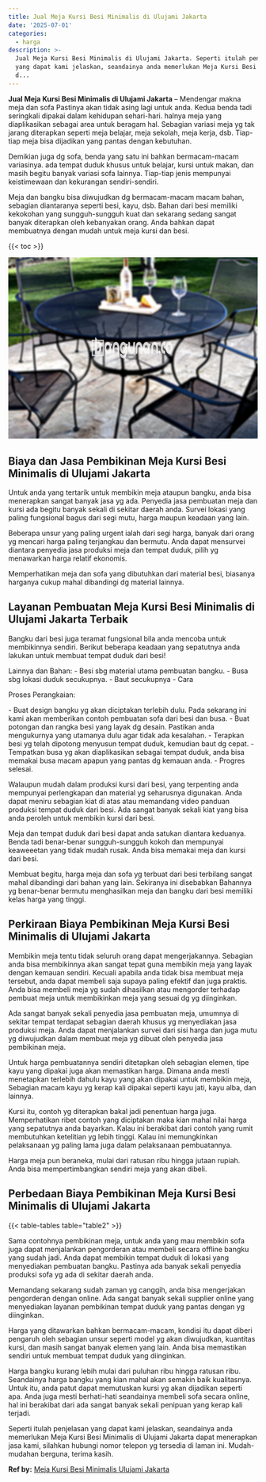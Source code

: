 ```yaml
---
title: Jual Meja Kursi Besi Minimalis di Ulujami Jakarta
date: '2025-07-01'
categories:
  - harga
description: >-
  Jual Meja Kursi Besi Minimalis di Ulujami Jakarta. Seperti itulah penjelasan
  yang dapat kami jelaskan, seandainya anda memerlukan Meja Kursi Besi Minimalis
  d...
---
```


**Jual Meja Kursi Besi Minimalis di Ulujami Jakarta** – Mendengar makna meja dan sofa Pastinya akan tidak asing lagi untuk anda. Kedua benda tadi seringkali dipakai dalam kehidupan sehari-hari. halnya meja yang diaplikasikan sebagai area untuk beragam hal. Sebagian variasi meja yg tak jarang diterapkan seperti meja belajar, meja sekolah, meja kerja, dsb. Tiap-tiap meja bisa dijadikan yang pantas dengan kebutuhan.

Demikian juga dg sofa, benda yang satu ini bahkan bermacam-macam variasinya. ada tempat duduk khusus untuk belajar, kursi untuk makan, dan masih begitu banyak variasi sofa lainnya. Tiap-tiap jenis mempunyai keistimewaan dan kekurangan sendiri-sendiri.

Meja dan bangku bisa diwujudkan dg bermacam-macam macam bahan, sebagian diantaranya seperti besi, kayu, dsb. Bahan dari besi memiliki kekokohan yang sungguh-sungguh kuat dan sekarang sedang sangat banyak diterapkan oleh kebanyakan orang. Anda bahkan dapat membuatnya dengan mudah untuk meja kursi dan besi.

{{< toc >}}

![Jual Meja Kursi Besi Minimalis di Ulujami Jakarta](/images/jual-meja-besi-murah27.png)

## Biaya dan Jasa Pembikinan Meja Kursi Besi Minimalis di Ulujami Jakarta

Untuk anda yang tertarik untuk membikin meja ataupun bangku, anda bisa menerapkan sangat banyak jasa yg ada. Penyedia jasa pembuatan meja dan kursi ada begitu banyak sekali di sekitar daerah anda. Survei lokasi yang paling fungsional bagus dari segi mutu, harga maupun keadaan yang lain.

Beberapa unsur yang paling urgent ialah dari segi harga, banyak dari orang yg mencari harga paling terjangkau dan bermutu. Anda dapat mensurvei diantara penyedia jasa produksi meja dan tempat duduk, pilih yg menawarkan harga relatif ekonomis.

Memperhatikan meja dan sofa yang dibutuhkan dari material besi, biasanya harganya cukup mahal dibandingi dg material lainnya.

## Layanan Pembuatan Meja Kursi Besi Minimalis di Ulujami Jakarta Terbaik

Bangku dari besi juga teramat fungsional bila anda mencoba untuk membikinnya sendiri. Berikut beberapa keadaan yang sepatutnya anda lakukan untuk membuat tempat duduk dari besi!

Lainnya dan Bahan: - Besi sbg material utama pembuatan bangku. - Busa sbg lokasi duduk secukupnya. - Baut secukupnya - Cara

Proses Perangkaian:

\- Buat design bangku yg akan diciptakan terlebih dulu. Pada sekarang ini kami akan memberikan contoh pembuatan sofa dari besi dan busa. - Buat potongan dan rangka besi yang layak dg desain. Pastikan anda mengukurnya yang utamanya dulu agar tidak ada kesalahan. - Terapkan besi yg telah dipotong menyusun tempat duduk, kemudian baut dg cepat. - Tempatkan busa yg akan diaplikasikan sebagai tempat duduk, anda bisa memakai busa macam apapun yang pantas dg kemauan anda. - Progres selesai.

Walaupun mudah dalam produksi kursi dari besi, yang terpenting anda mempunyai perlengkapan dan material yg seharusnya digunakan. Anda dapat meniru sebagian kiat di atas atau memandang video panduan produksi tempat duduk dari besi. Ada sangat banyak sekali kiat yang bisa anda peroleh untuk membikin kursi dari besi.

Meja dan tempat duduk dari besi dapat anda satukan diantara keduanya. Benda tadi benar-benar sungguh-sungguh kokoh dan mempunyai keaweeetan yang tidak mudah rusak. Anda bisa memakai meja dan kursi dari besi.

Membuat begitu, harga meja dan sofa yg terbuat dari besi terbilang sangat mahal dibandingi dari bahan yang lain. Sekiranya ini disebabkan Bahannya yg benar-benar bermutu menghasilkan meja dan bangku dari besi memiliki kelas harga yang tinggi.

## Perkiraan Biaya Pembikinan Meja Kursi Besi Minimalis di Ulujami Jakarta

Membikin meja tentu tidak seluruh orang dapat mengerjakannya. Sebagian anda bisa membikinnya akan sangat tepat guna membikin meja yang layak dengan kemauan sendiri. Kecuali apabila anda tidak bisa membuat meja tersebut, anda dapat membeli saja supaya paling efektif dan juga praktis. Anda bisa membeli meja yg sudah dihasilkan atau mengorder terhadap pembuat meja untuk membikinkan meja yang sesuai dg yg diinginkan.

Ada sangat banyak sekali penyedia jasa pembuatan meja, umumnya di sekitar tempat terdapat sebagian daerah khusus yg menyediakan jasa produksi meja. Anda dapat menjalankan survei dari sisi harga dan juga mutu yg diwujudkan dalam membuat meja yg dibuat oleh penyedia jasa pembikinan meja.

Untuk harga pembuatannya sendiri ditetapkan oleh sebagian elemen, tipe kayu yang dipakai juga akan memastikan harga. Dimana anda mesti menetapkan terlebih dahulu kayu yang akan dipakai untuk membikin meja, Sebagian macam kayu yg kerap kali dipakai seperti kayu jati, kayu alba, dan lainnya.

Kursi itu, contoh yg diterapkan bakal jadi penentuan harga juga. Memperhatikan ribet contoh yang diciptakan maka kian mahal nilai harga yang sepatutnya anda bayarkan. Kalau ini berakibat dari contoh yang rumit membutuhkan ketelitian yg lebih tinggi. Kalau ini memungkinkan pelaksanaan yg paling lama juga dalam pelaksanaan pembuatannya.

Harga meja pun beraneka, mulai dari ratusan ribu hingga jutaan rupiah. Anda bisa mempertimbangkan sendiri meja yang akan dibeli.

## Perbedaan Biaya Pembikinan Meja Kursi Besi Minimalis di Ulujami Jakarta

{{< table-tables table="table2" >}}

Sama contohnya pembikinan meja, untuk anda yang mau membikin sofa juga dapat menjalankan pengorderan atau membeli secara offline bangku yang sudah jadi. Anda dapat membikin tempat duduk di lokasi yang menyediakan pembuatan bangku. Pastinya ada banyak sekali penyedia produksi sofa yg ada di sekitar daerah anda.

Memandang sekarang sudah zaman yg canggih, anda bisa mengerjakan pengorderan dengan online. Ada sangat banyak sekali supplier online yang menyediakan layanan pembikinan tempat duduk yang pantas dengan yg diinginkan.

Harga yang ditawarkan bahkan bermacam-macam, kondisi itu dapat diberi pengaruh oleh sebagian unsur seperti model yg akan diwujudkan, kuantitas kursi, dan masih sangat banyak elemen yang lain. Anda bisa memastikan sendiri untuk membuat tempat duduk yang diinginkan.

Harga bangku kurang lebih mulai dari puluhan ribu hingga ratusan ribu. Seandainya harga bangku yang kian mahal akan semakin baik kualitasnya. Untuk itu, anda patut dapat memutuskan kursi yg akan dijadikan seperti apa. Anda juga mesti berhati-hati seandainya membeli sofa secara online, hal ini berakibat dari ada sangat banyak sekali penipuan yang kerap kali terjadi.

Seperti itulah penjelasan yang dapat kami jelaskan, seandainya anda memerlukan Meja Kursi Besi Minimalis di Ulujami Jakarta dapat menerapkan jasa kami, silahkan hubungi nomor telepon yg tersedia di laman ini. Mudah-mudahan berguna, terima kasih.

**Ref by:** [Meja Kursi Besi Minimalis Ulujami Jakarta](https://id.wikipedia.org/wiki/Meja)
